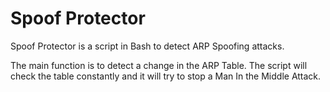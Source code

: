 # Spoof Protector
Spoof Protector is a script in Bash to detect ARP Spoofing attacks. 

The main function is to detect a change in the ARP Table. The script will check the table constantly and it will try to stop a Man In the Middle Attack.
